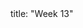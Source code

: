 <frontmatter>
title: "Week 13"
</frontmatter>

<panel header=":trophy: Outcomes" popup-url="{{baseUrl}}/schedule/week13/outcomes.html" expanded no-close>
  <include src="outcomes.md#main" />
</panel>

<panel header="{{glyphicon_check}} Todo" no-close>
  <include src="todo.md" />
</panel>

<panel header=":raising_hand: Tutorial 13" no-close>
</panel>

<panel header="{{glyphicon_blackboard}} Lecture 13" no-close>
</panel>
